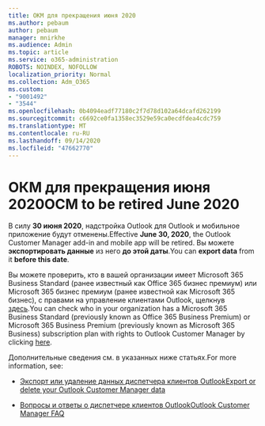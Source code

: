 ```yaml
---
title: ОКМ для прекращения июня 2020
ms.author: pebaum
author: pebaum
manager: mnirkhe
ms.audience: Admin
ms.topic: article
ms.service: o365-administration
ROBOTS: NOINDEX, NOFOLLOW
localization_priority: Normal
ms.collection: Adm_O365
ms.custom:
- "9001492"
- "3544"
ms.openlocfilehash: 0b4094eadf77180c2f7d78d102a64dcafd262199
ms.sourcegitcommit: c6692ce0fa1358ec3529e59ca0ecdfdea4cdc759
ms.translationtype: MT
ms.contentlocale: ru-RU
ms.lasthandoff: 09/14/2020
ms.locfileid: "47662770"
---
```

# <a name="ocm-to-be-retired-june-2020"></a><span data-ttu-id="74568-102">ОКМ для прекращения июня 2020</span><span class="sxs-lookup"><span data-stu-id="74568-102">OCM to be retired June 2020</span></span>


<span data-ttu-id="74568-103">В силу **30 июня 2020**, надстройка Outlook для Outlook и мобильное приложение будут отменены.</span><span class="sxs-lookup"><span data-stu-id="74568-103">Effective **June 30, 2020**, the Outlook Customer Manager add-in and mobile app will be retired.</span></span> <span data-ttu-id="74568-104">Вы можете  **экспортировать данные**  из него  **до этой даты**.</span><span class="sxs-lookup"><span data-stu-id="74568-104">You can  **export data**  from it  **before this date**.</span></span>  

<span data-ttu-id="74568-105">Вы можете проверить, кто в вашей организации имеет Microsoft 365 Business Standard (ранее известный как Office 365 бизнес премиум) или Microsoft 365 бизнес премиум (ранее известной как Microsoft 365 бизнес), с правами на управление клиентами Outlook, щелкнув [здесь](https://admin.microsoft.com/AdminPortal/Home?ref=/users).</span><span class="sxs-lookup"><span data-stu-id="74568-105">You can check who in your organization has a Microsoft 365 Business Standard (previously known as Office 365 Business Premium) or Microsoft 365 Business Premium (previously known as Microsoft 365 Business) subscription plan with rights to Outlook Customer Manager by clicking [here](https://admin.microsoft.com/AdminPortal/Home?ref=/users).</span></span>

<span data-ttu-id="74568-106">Дополнительные сведения см. в указанных ниже статьях.</span><span class="sxs-lookup"><span data-stu-id="74568-106">For more information, see:</span></span>

- [<span data-ttu-id="74568-107">Экспорт или удаление данных диспетчера клиентов Outlook</span><span class="sxs-lookup"><span data-stu-id="74568-107">Export or delete your Outlook Customer Manager data</span></span>](https://support.office.com/article/1a421cb4-e8de-4b44-bfb8-710b92820439)

- [<span data-ttu-id="74568-108">Вопросы и ответы о диспетчере клиентов Outlook</span><span class="sxs-lookup"><span data-stu-id="74568-108">Outlook Customer Manager FAQ</span></span>](https://support.office.com/article/88e127ca-43a1-4c9d-8d52-6ad3a80f9c32)
